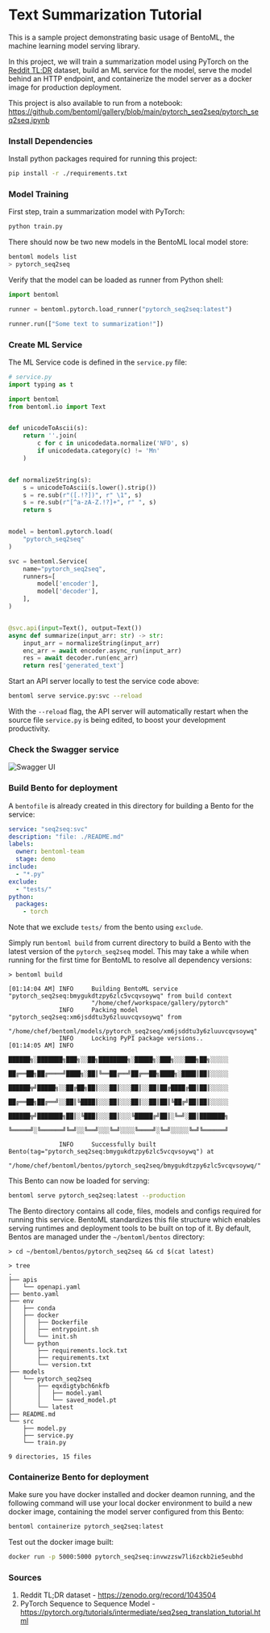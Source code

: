 # Text Summarization Tutorial

This is a sample project demonstrating basic usage of BentoML, the machine learning model serving library.

In this project, we will train a summarization model using PyTorch on the [Reddit TL;DR](https://zenodo.org/record/1043504) dataset, build an ML service for the model, serve the model behind an HTTP endpoint, and containerize the model server as a docker image for production deployment.

This project is also available to run from a notebook: https://github.com/bentoml/gallery/blob/main/pytorch_seq2seq/pytorch_seq2seq.ipynb

### Install Dependencies

Install python packages required for running this project:

```bash
pip install -r ./requirements.txt
```

### Model Training

First step, train a summarization model with PyTorch:

```bash
python train.py
```

There should now be two new models in the BentoML local model store:

```bash
bentoml models list
> pytorch_seq2seq
```

Verify that the model can be loaded as runner from Python shell:

```python
import bentoml

runner = bentoml.pytorch.load_runner("pytorch_seq2seq:latest")

runner.run(["Some text to summarization!"])
```

### Create ML Service

The ML Service code is defined in the `service.py` file:

```python
# service.py
import typing as t

import bentoml
from bentoml.io import Text


def unicodeToAscii(s):
    return ''.join(
        c for c in unicodedata.normalize('NFD', s)
        if unicodedata.category(c) != 'Mn'
    )


def normalizeString(s):
    s = unicodeToAscii(s.lower().strip())
    s = re.sub(r"([.!?])", r" \1", s)
    s = re.sub(r"[^a-zA-Z.!?]+", r" ", s)
    return s


model = bentoml.pytorch.load(
    "pytorch_seq2seq"
)

svc = bentoml.Service(
    name="pytorch_seq2seq",
    runners=[
        model['encoder'],
        model['decoder'],
    ],
)


@svc.api(input=Text(), output=Text())
async def summarize(input_arr: str) -> str:
    input_arr = normalizeString(input_arr)
    enc_arr = await encoder.async_run(input_arr)
    res = await decoder.run(enc_arr)
    return res['generated_text']

```

Start an API server locally to test the service code above:

```bash
bentoml serve service.py:svc --reload
```

With the `--reload` flag, the API server will automatically restart when the source
file `service.py` is being edited, to boost your development productivity.

### Check the Swagger service

![Swagger UI](https://user-images.githubusercontent.com/25377399/154577036-2b3323f5-04a6-4b18-bd4b-362dd6abd82a.png)

### Build Bento for deployment

A `bentofile` is already created in this directory for building a
Bento for the service:

```yaml
service: "seq2seq:svc"
description: "file: ./README.md"
labels:
  owner: bentoml-team
  stage: demo
include:
  - "*.py"
exclude:
  - "tests/"
python:
  packages:
    - torch
```

Note that we exclude `tests/` from the bento using `exclude`.

Simply run `bentoml build` from current directory to build a Bento with the latest
version of the `pytorch_seq2seq` model. This may take a while when running for the first
time for BentoML to resolve all dependency versions:

```
> bentoml build

[01:14:04 AM] INFO     Building BentoML service "pytorch_seq2seq:bmygukdtzpy6zlc5vcqvsoywq" from build context
                       "/home/chef/workspace/gallery/pytorch"
              INFO     Packing model "pytorch_seq2seq:xm6jsddtu3y6zluuvcqvsoywq" from
                       "/home/chef/bentoml/models/pytorch_seq2seq/xm6jsddtu3y6zluuvcqvsoywq"
              INFO     Locking PyPI package versions..
[01:14:05 AM] INFO
                       ██████╗░███████╗███╗░░██╗████████╗░█████╗░███╗░░░███╗██╗░░░░░
                       ██╔══██╗██╔════╝████╗░██║╚══██╔══╝██╔══██╗████╗░████║██║░░░░░
                       ██████╦╝█████╗░░██╔██╗██║░░░██║░░░██║░░██║██╔████╔██║██║░░░░░
                       ██╔══██╗██╔══╝░░██║╚████║░░░██║░░░██║░░██║██║╚██╔╝██║██║░░░░░
                       ██████╦╝███████╗██║░╚███║░░░██║░░░╚█████╔╝██║░╚═╝░██║███████╗
                       ╚═════╝░╚══════╝╚═╝░░╚══╝░░░╚═╝░░░░╚════╝░╚═╝░░░░░╚═╝╚══════╝

              INFO     Successfully built Bento(tag="pytorch_seq2seq:bmygukdtzpy6zlc5vcqvsoywq") at
                       "/home/chef/bentoml/bentos/pytorch_seq2seq/bmygukdtzpy6zlc5vcqvsoywq/"
```

This Bento can now be loaded for serving:

```bash
bentoml serve pytorch_seq2seq:latest --production
```

The Bento directory contains all code, files, models and configs required for running this service.
BentoML standardizes this file structure which enables serving runtimes and deployment tools to be
built on top of it. By default, Bentos are managed under the `~/bentoml/bentos` directory:

```
> cd ~/bentoml/bentos/pytorch_seq2seq && cd $(cat latest)

> tree
.
├── apis
│   └── openapi.yaml
├── bento.yaml
├── env
│   ├── conda
│   ├── docker
│   │   ├── Dockerfile
│   │   ├── entrypoint.sh
│   │   └── init.sh
│   └── python
│       ├── requirements.lock.txt
│       ├── requirements.txt
│       └── version.txt
├── models
│   └── pytorch_seq2seq
│       ├── eqxdigtybch6nkfb
│       │   ├── model.yaml
│       │   └── saved_model.pt
│       └── latest
├── README.md
└── src
    ├── model.py
    ├── service.py
    └── train.py

9 directories, 15 files
```

### Containerize Bento for deployment

Make sure you have docker installed and docker deamon running, and the following command
will use your local docker environment to build a new docker image, containing the model
server configured from this Bento:

```bash
bentoml containerize pytorch_seq2seq:latest
```

Test out the docker image built:

```bash
docker run -p 5000:5000 pytorch_seq2seq:invwzzsw7li6zckb2ie5eubhd
```

### Sources

1. Reddit TL;DR dataset - https://zenodo.org/record/1043504
2. PyTorch Sequence to Sequence Model - https://pytorch.org/tutorials/intermediate/seq2seq_translation_tutorial.html
